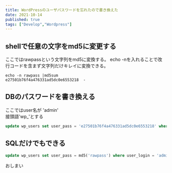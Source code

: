 ```yaml
---
title: WordPressのユーザパスワードを忘れたので書き換えた
date: 2021-10-14
published: true
tags: ["Develop","Wordpress"]
---
```


## shellで任意の文字をmd5に変更する

ここではrawpassという文字列をmd5に変換する。
echo -nを入れることで改行コードを含まず文字列だけキレイに変換できる。

```shell
echo -n rawpass |md5sum
e27501b76f4a476331ad5dc0e6553218  -
```

## DBのパスワードを書き換える

ここではuser名が 'admin'  
接頭語'wp_'とする  
```sql
update wp_users set user_pass = 'e27501b76f4a476331ad5dc0e6553218' where user_login = 'admin';
```

##  SQLだけでもできる

```sql
update wp_users set user_pass = md5('rawpass') where user_login = 'admin';

```

おしまい